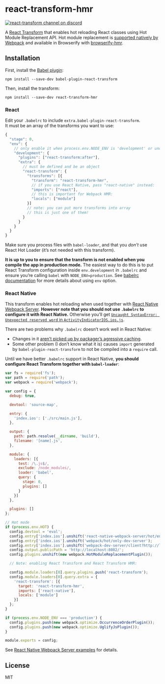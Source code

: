 # react-transform-hmr

[![react-transform channel on discord](https://img.shields.io/badge/discord-react--transform%40reactiflux-61DAFB.svg?style=flat-square)](http://www.reactiflux.com)

A [React Transform](https://github.com/gaearon/babel-plugin-react-transform) that enables hot reloading React classes using Hot Module Replacement API. Hot module replacement is [supported natively by Webpack](http://webpack.github.io/docs/hot-module-replacement-with-webpack.html) and available in Browserify with [browserify-hmr](https://github.com/AgentME/browserify-hmr).

## Installation

First, install the [Babel plugin](https://github.com/gaearon/babel-plugin-react-transform):

```
npm install --save-dev babel-plugin-react-transform
```

Then, install the transform:

```
npm install --save-dev react-transform-hmr
```

### React

Edit your `.babelrc` to include `extra.babel-plugin-react-transform`.  
It must be an array of the transforms you want to use:

```js
{
  "stage": 0,
  "env": {
    // only enable it when process.env.NODE_ENV is 'development' or undefined
    "development": {
      "plugins": ["react-transform:after"],
      "extra": {
        // must be defined and be an object
        "react-transform": {
          "transforms": [{
            "transform": "react-transform-hmr",
            // if you use React Native, pass "react-native" instead:
            "imports": ["react"],
            // this is important for Webpack HMR:
            "locals": ["module"]
          }]
          // note: you can put more transforms into array
          // this is just one of them!
        }
      }
    }
  }
}
```

Make sure you process files with `babel-loader`, and that you *don’t* use React Hot Loader (it’s not needed with this transform).

**It is up to you to ensure that the transform is not enabled when you compile the app in production mode.** The easiest way to do this is to put React Transform configuration inside `env.development` in `.babelrc` and ensure you’re calling `babel` with `NODE_ENV=production`. See [babelrc documentation](https://babeljs.io/docs/usage/babelrc/#env-option) for more details about using `env` option.

### React Native

This transform enables hot reloading when used together with [React Native Webpack Server](https://github.com/mjohnston/react-native-webpack-server). **However note that you should not use `.babelrc` to configure it with React Native.** Otherwise you’ll get [`Uncaught SyntaxError: Unexpected reserved word` in `ActivityIndicatorIOS.ios.js`](https://github.com/mjohnston/react-native-webpack-server/issues/57#issuecomment-141487449).

There are two problems why `.babelrc` doesn’t work well in React Native:

* Changes in it [aren’t picked up by packager’s agressive caching](https://github.com/mjohnston/react-native-webpack-server/issues/63).
* Some other problem (I don’t know what it is) causes `import` generated by `babel-plugin-react-transform` to not be compiled into a `require` call.

Until we have better `.babelrc` support in React Native, **you should configure React Transform together with `babel-loader`**:

```js
var fs = require('fs');
var path = require('path');
var webpack = require('webpack');

var config = {
  debug: true,

  devtool: 'source-map',

  entry: {
    'index.ios': ['./src/main.js'],
  },

  output: {
    path: path.resolve(__dirname, 'build'),
    filename: '[name].js',
  },

  module: {
    loaders: [{
      test: /\.js$/,
      exclude: /node_modules/,
      loader: 'babel',
      query: {
        stage: 0,
        plugins: []
      }
    }]
  },

  plugins: []
};

// Hot mode
if (process.env.HOT) {
  config.devtool = 'eval';
  config.entry['index.ios'].unshift('react-native-webpack-server/hot/entry');
  config.entry['index.ios'].unshift('webpack/hot/only-dev-server');
  config.entry['index.ios'].unshift('webpack-dev-server/client?http://localhost:8082');
  config.output.publicPath = 'http://localhost:8082/';
  config.plugins.unshift(new webpack.HotModuleReplacementPlugin());

  // Note: enabling React Transform and React Transform HMR:

  config.module.loaders[0].query.plugins.push('react-transform');
  config.module.loaders[0].query.extra = {
    'react-transform': [{
      target: 'react-transform-hmr',
      imports: ['react-native'],
      locals: ['module']
    }]
  };
}

if (process.env.NODE_ENV === 'production') {
  config.plugins.push(new webpack.optimize.OccurrenceOrderPlugin());
  config.plugins.push(new webpack.optimize.UglifyJsPlugin());
}

module.exports = config;
```

See [React Native Webpack Server examples](https://github.com/mjohnston/react-native-webpack-server/tree/master/Examples/) for details.


## License

MIT
